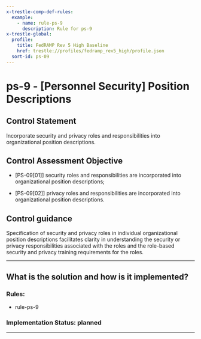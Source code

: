```yaml
---
x-trestle-comp-def-rules:
  example:
    - name: rule-ps-9
      description: Rule for ps-9
x-trestle-global:
  profile:
    title: FedRAMP Rev 5 High Baseline
    href: trestle://profiles/fedramp_rev5_high/profile.json
  sort-id: ps-09
---
```


# ps-9 - \[Personnel Security\] Position Descriptions

## Control Statement

Incorporate security and privacy roles and responsibilities into organizational position descriptions.

## Control Assessment Objective

- \[PS-09[01]\] security roles and responsibilities are incorporated into organizational position descriptions;

- \[PS-09[02]\] privacy roles and responsibilities are incorporated into organizational position descriptions.

## Control guidance

Specification of security and privacy roles in individual organizational position descriptions facilitates clarity in understanding the security or privacy responsibilities associated with the roles and the role-based security and privacy training requirements for the roles.

______________________________________________________________________

## What is the solution and how is it implemented?

<!-- For implementation status enter one of: implemented, partial, planned, alternative, not-applicable -->

<!-- Note that the list of rules under ### Rules: is read-only and changes will not be captured after assembly to JSON -->

<!-- Add control implementation description here for control: ps-9 -->

### Rules:

  - rule-ps-9

### Implementation Status: planned

______________________________________________________________________
